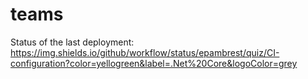 # teams
Status of the last deployment:<br>
https://img.shields.io/github/workflow/status/epambrest/quiz/CI-configuration?color=yellogreen&label=.Net%20Core&logoColor=grey<br>
